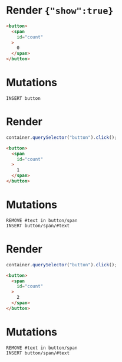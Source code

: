 # Render `{"show":true}`

```html
<button>
  <span
    id="count"
  >
    0
  </span>
</button>
```

# Mutations
```
INSERT button
```

# Render
```js
container.querySelector("button").click();
```
```html
<button>
  <span
    id="count"
  >
    1
  </span>
</button>
```

# Mutations
```
REMOVE #text in button/span
INSERT button/span/#text
```

# Render
```js
container.querySelector("button").click();
```
```html
<button>
  <span
    id="count"
  >
    2
  </span>
</button>
```

# Mutations
```
REMOVE #text in button/span
INSERT button/span/#text
```
